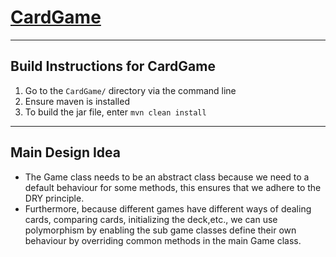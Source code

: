 # [CardGame](https://github.com/EmekaU/CardGame)
---
## Build Instructions for CardGame

1. Go to the `CardGame/` directory via the command line
2. Ensure maven is installed
4. To build the jar file, enter `mvn clean install`

---
## Main Design Idea

 - The Game class needs to be an abstract class because we need to a default behaviour for some methods, this ensures that we adhere to the DRY principle. 
 - Furthermore, because different games have different ways of dealing cards, comparing cards, initializing the deck,etc., we can use polymorphism by enabling the sub game classes define their own behaviour by overriding common methods in the main Game class.
